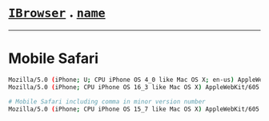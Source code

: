 # [`IBrowser`](/api/main/get-browser.md) . [`name`](../name.md)
---
# Mobile Safari

```sh
Mozilla/5.0 (iPhone; U; CPU iPhone OS 4_0 like Mac OS X; en-us) AppleWebKit/532.9 (KHTML, like Gecko) Version/4.0.5 Mobile/8A293 Safari/6531.22.7
Mozilla/5.0 (iPhone; CPU iPhone OS 16_3 like Mac OS X) AppleWebKit/605.1.15 (KHTML, like Gecko)  Mobile/15E148 Safari/604.1

# Mobile Safari including comma in minor version number
Mozilla/5.0 (iPhone; CPU iPhone OS 15_7 like Mac OS X) AppleWebKit/605.1.15 (KHTML, like Gecko) Version/15.6,2 Mobile/15E148 Safari/604.1
```
